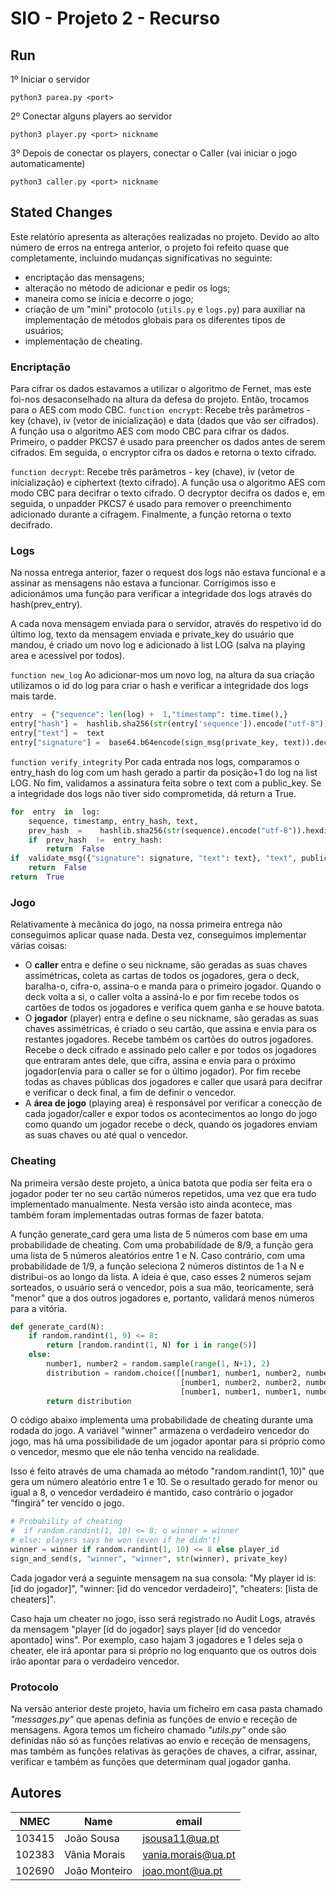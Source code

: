 
# SIO - Projeto 2 - Recurso

## Run
1º Iniciar o servidor

`python3 parea.py <port>`

2º Conectar alguns players ao servidor

`python3 player.py <port> nickname`

3º Depois de conectar os players, conectar o Caller (vai iniciar o jogo automaticamente)

`python3 caller.py <port> nickname`

## Stated Changes
Este relatório apresenta as alterações realizadas no projeto. Devido ao alto número de erros na entrega anterior, o projeto foi refeito quase que completamente, incluindo mudanças significativas no seguinte:
- encriptação das mensagens;
- alteração no método de adicionar e pedir os logs;
- maneira como se inícia e decorre o jogo;
- criação de um "mini" protocolo  (`utils.py` e `logs.py`) para auxiliar na implementação de métodos globais para os diferentes tipos de usuários;
- implementação de cheating.

### **Encriptação** 
Para cifrar os dados estavamos a utilizar o algoritmo de Fernet, mas este foi-nos desaconselhado na altura da defesa do projeto. Então, trocamos para o AES com modo CBC.
`function encrypt`: Recebe três parâmetros - key (chave), iv (vetor de inicialização) e data (dados que vão ser cifrados). A função usa o algoritmo AES com modo CBC para cifrar os dados. Primeiro, o padder PKCS7 é usado para preencher os dados antes de serem cifrados. Em seguida, o encryptor cifra os dados e retorna o texto cifrado.

`function decrypt`: Recebe três parâmetros - key (chave), iv (vetor de inicialização) e ciphertext (texto cifrado). A função usa o algoritmo AES com modo CBC para decifrar o texto cifrado. O decryptor decifra os dados e, em seguida, o unpadder PKCS7 é usado para remover o preenchimento adicionado durante a cifragem. Finalmente, a função retorna o texto decifrado.

### **Logs**
Na nossa entrega anterior, fazer o request dos logs não estava funcional e a assinar as mensagens não estava a funcionar. Corrigimos isso e adicionámos uma função para verificar a integridade dos logs através do hash(prev_entry).

A cada nova mensagem enviada para o servidor, através do respetivo id do último log, texto da mensagem enviada e private_key do usuário que mandou, é criado um novo log e adicionado à list LOG (salva na playing area e acessível por todos).

`function new_log`
Ao adicionar-mos um novo log, na altura da sua criação utilizamos o id do log para criar o hash e verificar a integridade dos logs mais tarde.
```python
entry  = {"sequence": len(log) +  1,"timestamp": time.time(),}
entry["hash"] =  hashlib.sha256(str(entry['sequence']).encode("utf-8")).hexdigest()
entry["text"] =  text
entry["signature"] =  base64.b64encode(sign_msg(private_key, text)).decode("utf-8"))
```

`function verify_integrity`
Por cada entrada nos logs, comparamos o entry_hash do log com um hash gerado a partir da posição+1 do log na list LOG. No fim, validamos a assinatura feita sobre o text com a public_key.
Se a integridade dos logs não tiver sido comprometida, dá return a True.
```python
for  entry  in  log:
	sequence, timestamp, entry_hash, text, 								signature  =  entry
	prev_hash  =  	hashlib.sha256(str(sequence).encode("utf-8")).hexdigest()
	if  prev_hash  !=  entry_hash:
		return  False
if  validate_msg({"signature": signature, "text": text}, "text", public_key)["status"] !=  "success":
	return  False
return  True
```
### **Jogo**
Relativamente à mecânica do jogo, na nossa primeira entrega não conseguimos aplicar quase nada. Desta vez, conseguimos implementar várias coisas:
- O **caller** entra e define o seu nickname, são geradas as suas chaves assimétricas, coleta as cartas de todos os jogadores, gera o deck, baralha-o, cifra-o, assina-o e manda para o primeiro jogador. Quando o deck volta a si, o caller volta a assiná-lo e por fim recebe todos os cartões de todos os jogadores e verifica quem ganha e se houve batota.
- O **jogador** (player) entra e define o seu nickname, são geradas as suas chaves assimétricas, é criado o seu cartão, que assina e envia para os restantes jogadores. Recebe também os cartões do outros jogadores. Recebe o deck cifrado e assinado pelo caller e por todos os jogadores que entraram antes dele, que cifra, assina e envia para o próximo jogador(envia para o caller se for o último jogador). Por fim recebe todas as chaves públicas dos jogadores e caller que usará para decifrar e verificar o deck final, a fim de definir o vencedor.
- A **área de jogo** (playing area) é responsável por verificar a conecção de cada jogador/caller e expor todos os acontecimentos ao longo do jogo como quando um jogador recebe o deck, quando os jogadores enviam as suas chaves ou até qual o vencedor. 

### Cheating
Na primeira versão deste projeto, a única batota que podia ser feita era o jogador poder ter no seu cartão números repetidos, uma vez que era tudo implementado manualmente. Nesta versão isto ainda acontece, mas também foram implementadas outras formas de fazer batota.

A função generate_card gera uma lista de 5 números com base em uma probabilidade de cheating. Com uma probabilidade de 8/9, a função gera uma lista de 5 números aleatórios entre 1 e N. Caso contrário, com uma probabilidade de 1/9, a função seleciona 2 números distintos de 1 a N e distribui-os ao longo da lista. A ideia é que, caso esses 2 números sejam sorteados, o usuário será o vencedor, pois a sua mão, teoricamente, será "menor" que a dos outros jogadores e, portanto, validará menos números para a vitória.
```python
def generate_card(N):
    if random.randint(1, 9) <= 8:
        return [random.randint(1, N) for i in range(5)]
    else:
        number1, number2 = random.sample(range(1, N+1), 2)
        distribution = random.choice([[number1, number1, number2, number2, number2], 
                                      [number1, number2, number2, number2, number2],
                                      [number1, number1, number1, number1, number2]])
        return distribution
```

O código abaixo implementa uma probabilidade de cheating durante uma rodada do jogo. A variável "winner" armazena o verdadeiro vencedor do jogo, mas há uma possibilidade de um jogador apontar para si próprio como o vencedor, mesmo que ele não tenha vencido na realidade.

Isso é feito através de uma chamada ao método "random.randint(1, 10)" que gera um número aleatório entre 1 e 10. Se o resultado gerado for menor ou igual a 8, o vencedor verdadeiro é mantido, caso contrário o jogador "fingirá" ter vencido o jogo.

```python
# Probability of cheating
#  if random.randint(1, 10) <= 8: o winner = winner
# else: players says he won (even if he didn't)
winner = winner if random.randint(1, 10) <= 8 else player_id
sign_and_send(s, "winner", "winner", str(winner), private_key)
```
Cada jogador verá a seguinte mensagem na sua consola: "My player id is: [id do jogador]", "winner: [id do vencedor verdadeiro]", "cheaters: [lista de cheaters]".

Caso haja um cheater no jogo, isso será registrado no Audit Logs, através da mensagem "player [id do jogador] says player [id do vencedor apontado] wins". Por exemplo, caso hajam 3 jogadores e 1 deles seja o cheater, ele irá apontar para si próprio no log enquanto que os outros dois irão apontar para o verdadeiro vencedor.

### **Protocolo**
Na versão anterior deste projeto, havia um ficheiro em casa pasta chamado _"messages.py"_ que apenas definia as funções de envio e receção de mensagens.
Agora temos um ficheiro chamado _"utils.py"_ onde são definidas não só as funções relativas ao envio e receção de mensagens, mas também as funções relativas às gerações de chaves, a cifrar, assinar, verificar e também as funções que determinam qual jogador ganha.


## Autores

|NMEC 	|Name 	       |email                 |
|-------|--------------|----------------------|
|103415 |João Sousa 	 |jsousa11@ua.pt        |
|102383 |Vânia Morais  |vania.morais@ua.pt    |
|102690 |João Monteiro |joao.mont@ua.pt       |